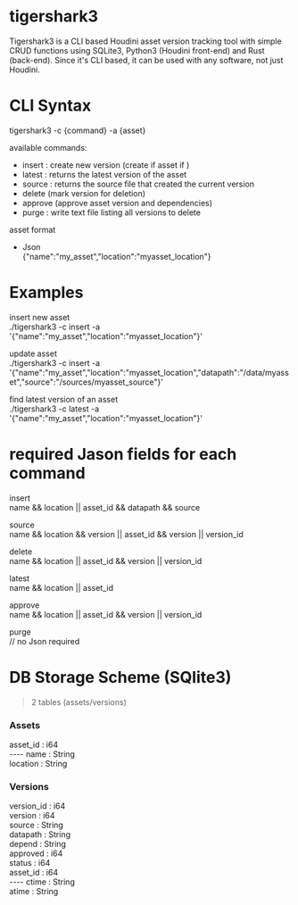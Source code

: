 # tigershark3

Tigershark3 is a CLI based Houdini asset version tracking tool with simple CRUD functions using SQLite3, Python3 (Houdini front-end) and Rust (back-end). Since it's CLI based, it can be used with any software, not just Houdini.

# CLI Syntax

tigershark3 -c {command} -a {asset}

available commands:<br>
- insert : create new version (create if asset if )<br>
- latest : returns the latest version of the asset<br>
- source : returns the source file that created the current version<br>
- delete (mark version for deletion)<br>
- approve (approve asset version and dependencies)<br>
- purge : write text file listing all versions to delete<br>

asset format<br>
- Json<br>
    {"name":"my_asset","location":"myasset_location"}


# Examples

insert new asset<br>
./tigershark3 -c insert -a '{"name":"my_asset","location":"myasset_location"}'

update asset<br>
./tigershark3 -c insert -a '{"name":"my_asset","location":"myasset_location","datapath":"/data/myasset","source":"/sources/myasset_source"}'

find latest version of an asset<br>
./tigershark3 -c latest -a '{"name":"my_asset","location":"myasset_location"}'



# required Jason fields for each command

insert<br>
name && location || asset_id && datapath && source

source<br>
name && location && version || asset_id && version || version_id

delete<br>
name && location || asset_id && version || version_id

latest<br>
name && location || asset_id

approve<br>
name && location || asset_id && version || version_id

purge<br>
// no Json required


# DB Storage Scheme (SQlite3)

> 2 tables (assets/versions)

### Assets<br>
asset_id	: i64<br>         ----
name		: String<br>
location	: String<br>

### Versions<br>
version_id	: i64<br>
version		: i64<br>
source		: String<br>
datapath	: String<br>
depend		: String<br>
approved	: i64<br>
status		: i64<br>
asset_id	: i64<br>          ----
ctime		: String<br>
atime		: String<br>


